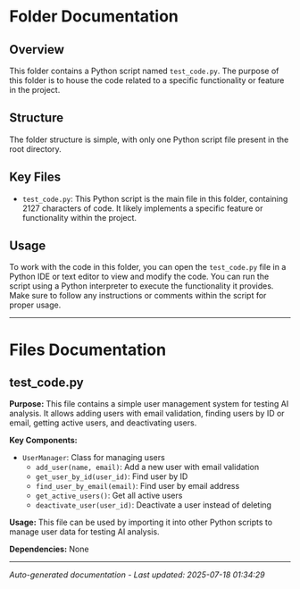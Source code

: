 # Folder Documentation

## Overview
This folder contains a Python script named `test_code.py`. The purpose of this folder is to house the code related to a specific functionality or feature in the project.

## Structure
The folder structure is simple, with only one Python script file present in the root directory.

## Key Files
- `test_code.py`: This Python script is the main file in this folder, containing 2127 characters of code. It likely implements a specific feature or functionality within the project.

## Usage
To work with the code in this folder, you can open the `test_code.py` file in a Python IDE or text editor to view and modify the code. You can run the script using a Python interpreter to execute the functionality it provides. Make sure to follow any instructions or comments within the script for proper usage.

---

# Files Documentation

## test_code.py

**Purpose:** This file contains a simple user management system for testing AI analysis. It allows adding users with email validation, finding users by ID or email, getting active users, and deactivating users.

**Key Components:**
- `UserManager`: Class for managing users
  - `add_user(name, email)`: Add a new user with email validation
  - `get_user_by_id(user_id)`: Find user by ID
  - `find_user_by_email(email)`: Find user by email address
  - `get_active_users()`: Get all active users
  - `deactivate_user(user_id)`: Deactivate a user instead of deleting

**Usage:** This file can be used by importing it into other Python scripts to manage user data for testing AI analysis.

**Dependencies:** None

---
*Auto-generated documentation - Last updated: 2025-07-18 01:34:29*
